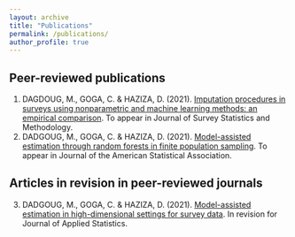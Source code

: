 ```yaml
---
layout: archive
title: "Publications"
permalink: /publications/
author_profile: true
---
```



## Peer-reviewed publications
1. DAGDOUG, M., GOGA, C. & HAZIZA, D. (2021). [Imputation procedures in surveys using nonparametric and machine learning methods: an empirical comparison](https://arxiv.org/abs/2007.06298). To appear in Journal of Survey Statistics and Methodology.
2. DADGOUG, M., GOGA, C. & HAZIZA, D. (2021). [Model-assisted estimation through random forests in finite population sampling](https://arxiv.org/abs/2002.09736). To appear in Journal of the American Statistical Association.

## Articles in revision in peer-reviewed journals
3. DADGOUG, M., GOGA, C. & HAZIZA, D. (2021). [Model-assisted estimation in high-dimensional settings for survey data](https://arxiv.org/abs/2012.07385). In revision for Journal of Applied Statistics.
